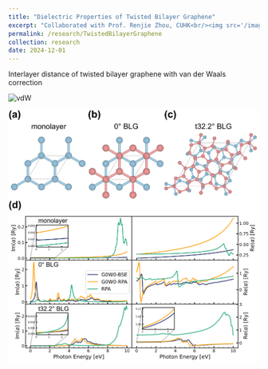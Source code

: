 ```yaml
---
title: "Dielectric Properties of Twisted Bilayer Graphene"
excerpt: "Collaborated with Prof. Renjie Zhou, CUHK<br/><img src='/images/DataFig/2024Nov/vdW-distance_low.png'>"
permalink: /research/TwistedBilayerGraphene
collection: research
date: 2024-12-01
---
```

Interlayer distance of twisted bilayer graphene with van der Waals correction

![vdW](/images/DataFig/2024Nov/vdW-distance_low.png)

![dielectric](/images/DataFig/2024Nov/model-alpha_low.png)